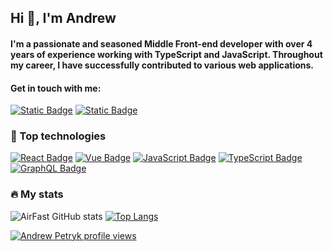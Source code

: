 ## Hi :wave:, I'm Andrew
#### I'm a passionate and seasoned Middle Front-end developer with over 4 years of experience working with TypeScript and JavaScript. Throughout my career, I have successfully contributed to various web applications.

#### Get in touch with me:
<a href="https://www.linkedin.com/in/andrew-petryk-1352b5119"><img alt="Static Badge" src="https://img.shields.io/badge/Andrew%20Petryk%20-%20%230A66C2?style=social&logo=linkedin"></a>
<a href="mailto:airfast.88@gmail.com"><img alt="Static Badge" src="https://img.shields.io/badge/Andrew%20Petryk%20-%20%230A66C2?style=social&logo=gmail"></a>

### :hammer: Top technologies
<a href="#"><img alt="React Badge" src="https://img.shields.io/badge/React%20-%20%2361DAFB?style=for-the-badge&logo=react&labelColor=%23282c34"></a>
<a href="#"><img alt="Vue Badge" src="https://img.shields.io/badge/Vue%20-%20%234FC08D?style=for-the-badge&logo=vuedotjs&labelColor=%23282c34"></a>
<a href="#"><img alt="JavaScript Badge" src="https://img.shields.io/badge/javascript%20-%20%23F7DF1E?style=for-the-badge&logo=javascript&labelColor=%23282c34"></a>
<a href="#"><img alt="TypeScript Badge" src="https://img.shields.io/badge/typescript%20-%20%233178C6?style=for-the-badge&logo=typescript&labelColor=%23282c34"></a>
<a href="#"><img alt="GraphQL Badge" src="https://img.shields.io/badge/graphql%20-%20%23E10098?style=for-the-badge&logo=graphql&logoColor=%23E10098&labelColor=%23282c34"></a>

### :fire: My stats
![AirFast GitHub stats](https://github-readme-stats.vercel.app/api?username=airfast&show_icons=true)
[![Top Langs](https://github-readme-stats.vercel.app/api/top-langs/?username=airfast&layout=compact&langs_count=8)](https://github.com/anuraghazra/github-readme-stats)

[![Andrew Petryk profile views](https://u8views.com/api/v1/github/profiles/17478605/views/day-week-month-total-count.svg)](https://u8views.com/github/AirFast)
